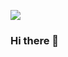 [![](https://raw.githubusercontent.com/muneebable/muneebable/master/assets/gifs/muneeb_profile.gif)](https://muneebable.github.io/)
### Hi there 👋

<!--
**muneebable/muneebable** is a ✨ _special_ ✨ repository because its `README.md` (this file) appears on your GitHub profile.

Here are some ideas to get you started:

- 🔭 I’m currently working on ...
- 🌱 I’m currently learning ...
- 👯 I’m looking to collaborate on ...
- 🤔 I’m looking for help with ...
- 💬 Ask me about ...
- 📫 How to reach me: ...
- 😄 Pronouns: ...
- ⚡ Fun fact: ...
-->
